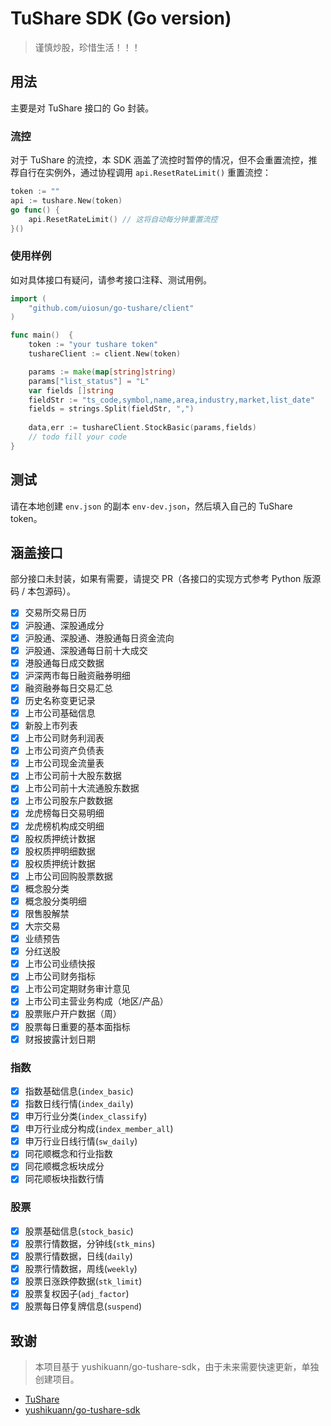 # TuShare SDK (Go version)

> 谨慎炒股，珍惜生活！！！

## 用法

主要是对 TuShare 接口的 Go 封装。

### 流控

对于 TuShare 的流控，本 SDK 涵盖了流控时暂停的情况，但不会重置流控，推荐自行在实例外，通过协程调用 `api.ResetRateLimit()` 重置流控：

```go
token := ""
api := tushare.New(token)
go func() {
    api.ResetRateLimit() // 这将自动每分钟重置流控
}()
```

### 使用样例

如对具体接口有疑问，请参考接口注释、测试用例。

```go
import (
    "github.com/uiosun/go-tushare/client"
)

func main()  {
	token := "your tushare token"
	tushareClient := client.New(token)

	params := make(map[string]string)
	params["list_status"] = "L"
	var fields []string
	fieldStr := "ts_code,symbol,name,area,industry,market,list_date"
	fields = strings.Split(fieldStr, ",")
	
	data,err := tushareClient.StockBasic(params,fields)
	// todo fill your code
}
```

## 测试

请在本地创建 `env.json` 的副本 `env-dev.json`，然后填入自己的 TuShare token。

## 涵盖接口

部分接口未封装，如果有需要，请提交 PR（各接口的实现方式参考 Python 版源码 / 本包源码）。

- [x] 交易所交易日历
- [x] 沪股通、深股通成分
- [x] 沪股通、深股通、港股通每日资金流向
- [x] 沪股通、深股通每日前十大成交
- [x] 港股通每日成交数据
- [x] 沪深两市每日融资融券明细
- [x] 融资融券每日交易汇总
- [x] 历史名称变更记录
- [x] 上市公司基础信息
- [x] 新股上市列表
- [x] 上市公司财务利润表
- [x] 上市公司资产负债表
- [x] 上市公司现金流量表
- [x] 上市公司前十大股东数据
- [x] 上市公司前十大流通股东数据
- [x] 上市公司股东户数数据
- [x] 龙虎榜每日交易明细
- [x] 龙虎榜机构成交明细
- [x] 股权质押统计数据
- [x] 股权质押明细数据
- [x] 股权质押统计数据
- [x] 上市公司回购股票数据
- [x] 概念股分类
- [x] 概念股分类明细
- [x] 限售股解禁
- [x] 大宗交易
- [x] 业绩预告
- [x] 分红送股
- [x] 上市公司业绩快报
- [x] 上市公司财务指标
- [x] 上市公司定期财务审计意见
- [x] 上市公司主营业务构成（地区/产品）
- [x] 股票账户开户数据（周）
- [x] 股票每日重要的基本面指标
- [x] 财报披露计划日期

### 指数

- [x] 指数基础信息(`index_basic`)
- [x] 指数日线行情(`index_daily`)
- [x] 申万行业分类(`index_classify`)
- [x] 申万行业成分构成(`index_member_all`)
- [x] 申万行业日线行情(`sw_daily`)
- [x] 同花顺概念和行业指数
- [x] 同花顺概念板块成分
- [x] 同花顺板块指数行情

### 股票

- [x] 股票基础信息(`stock_basic`)
- [x] 股票行情数据，分钟线(`stk_mins`)
- [x] 股票行情数据，日线(`daily`)
- [x] 股票行情数据，周线(`weekly`)
- [x] 股票日涨跌停数据(`stk_limit`)
- [x] 股票复权因子(`adj_factor`)
- [x] 股票每日停复牌信息(`suspend`)

## 致谢

> 本项目基于 yushikuann/go-tushare-sdk，由于未来需要快速更新，单独创建项目。

- [TuShare](https://tushare.pro)
- [yushikuann/go-tushare-sdk](https://github.com/yushikuann/go-tushare-sdk)
